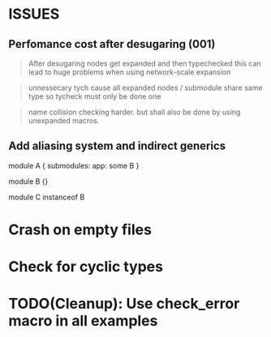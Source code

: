 # ISSUES

## Perfomance cost after desugaring (001)

> After desugaring nodes get expanded and then typechecked
> this can lead to huge problems when using network-scale expansion

> unnessecary tych cause all expanded nodes / submodule share same type so tycheck
> must only be done one

> name collision checking harder. but shall also be done by using unexpanded macros.

## Add aliasing system and indirect generics

module A {
submodules:
app: some B
}

module B {}

module C instanceof B

# Crash on empty files

# Check for cyclic types

# TODO(Cleanup): Use check_error macro in all examples
